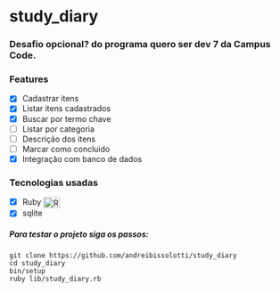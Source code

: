 # study_diary
### Desafio opcional? do programa quero ser dev 7 da Campus Code.

### Features
- [x] Cadastrar itens 
- [x] Listar itens cadastrados
- [x] Buscar por termo chave
- [ ] Listar por categoria
- [ ] Descrição dos itens
- [ ] Marcar como concluido
- [x] Integração com banco de dados

### Tecnologias usadas

- [x] Ruby <img align="center" alt="Ruby" height="20" width="30" src="https://cdn.jsdelivr.net/gh/devicons/devicon/icons/ruby/ruby-plain.svg">
- [x] sqlite

##### Para testar o projeto siga os passos:

```
git clone https://github.com/andreibissolotti/study_diary
cd study_diary
bin/setup
ruby lib/study_diary.rb
```
